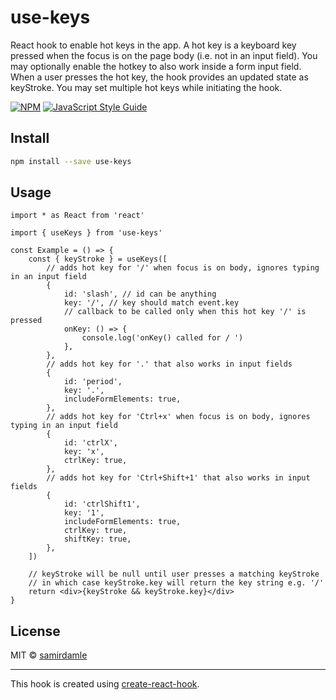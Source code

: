 # use-keys

React hook to enable hot keys in the app. A hot key is a keyboard key pressed when the focus is on the page body (i.e. not in an input field). You may optionally enable the hotkey to also work inside a form input field. When a user presses the hot key, the hook provides an updated state as keyStroke. You may set multiple hot keys while initiating the hook.

[![NPM](https://img.shields.io/npm/v/use-keys.svg)](https://www.npmjs.com/package/use-keys) [![JavaScript Style Guide](https://img.shields.io/badge/code_style-standard-brightgreen.svg)](https://standardjs.com)

## Install

```bash
npm install --save use-keys
```

## Usage

```tsx
import * as React from 'react'

import { useKeys } from 'use-keys'

const Example = () => {
    const { keyStroke } = useKeys([
        // adds hot key for '/' when focus is on body, ignores typing in an input field
        {
            id: 'slash', // id can be anything
            key: '/', // key should match event.key
            // callback to be called only when this hot key '/' is pressed
            onKey: () => {
                console.log('onKey() called for / ')
            },
        },
        // adds hot key for '.' that also works in input fields
        {
            id: 'period',
            key: '.',
            includeFormElements: true,
        },
        // adds hot key for 'Ctrl+x' when focus is on body, ignores typing in an input field
        {
            id: 'ctrlX',
            key: 'x',
            ctrlKey: true,
        },
        // adds hot key for 'Ctrl+Shift+1' that also works in input fields
        {
            id: 'ctrlShift1',
            key: '1',
            includeFormElements: true,
            ctrlKey: true,
            shiftKey: true,
        },
    ])

    // keyStroke will be null until user presses a matching keyStroke
    // in which case keyStroke.key will return the key string e.g. '/'
    return <div>{keyStroke && keyStroke.key}</div>
}
```

## License

MIT © [samirdamle](https://github.com/samirdamle)

---

This hook is created using [create-react-hook](https://github.com/hermanya/create-react-hook).
